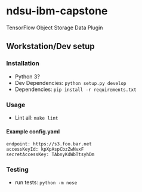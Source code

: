 # ndsu-ibm-capstone
TensorFlow Object Storage Data Plugin

## Workstation/Dev setup

### Installation
* Python 3?
* Dev Dependencies: `python setup.py develop`
* Dependencies: `pip install -r requirements.txt`

### Usage
* Lint all: `make lint`

#### Example config.yaml

```
endpoint: https://s3.foo.bar.net
accessKeyId: kpXpAspCbzZwNvxF
secretAccessKey: TAbnyKdWbTtsyhDm
```

### Testing
* run tests: `python -m nose`
